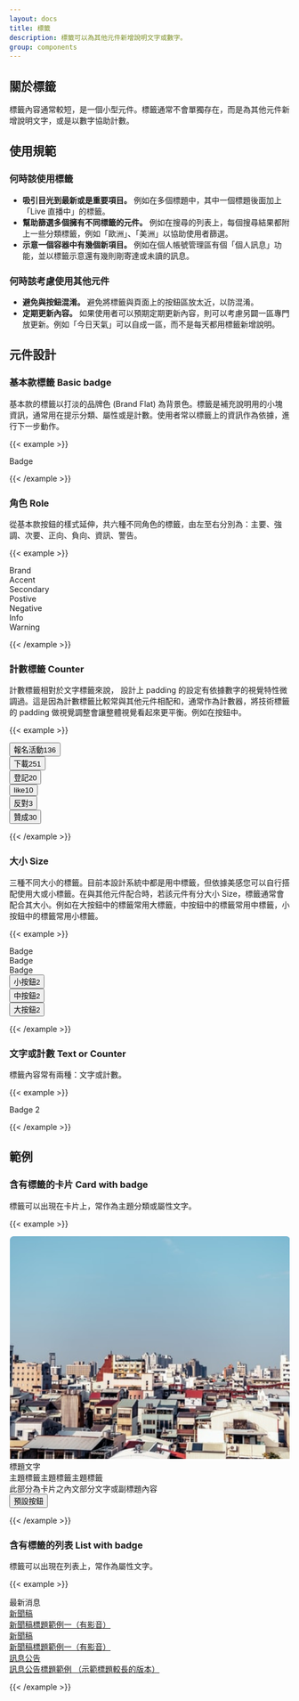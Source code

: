 ```yaml
---
layout: docs
title: 標籤
description: 標籤可以為其他元件新增說明文字或數字。
group: components
---
```


## 關於標籤

標籤內容通常較短，是一個小型元件。標籤通常不會單獨存在，而是為其他元件新增說明文字，或是以數字協助計數。

## 使用規範

### 何時該使用標籤

- **吸引目光到最新或是重要項目。** 例如在多個標題中，其中一個標題後面加上「Live 直播中」的標籤。
- **幫助篩選多個擁有不同標籤的元件。** 例如在搜尋的列表上，每個搜尋結果都附上一些分類標籤，例如「歐洲」、「美洲」以協助使用者篩選。
- **示意一個容器中有幾個新項目。** 例如在個人帳號管理區有個「個人訊息」功能，並以標籤示意還有幾則剛寄達或未讀的訊息。

### 何時該考慮使用其他元件

- **避免與按鈕混淆。** 避免將標籤與頁面上的按鈕區放太近，以防混淆。
- **定期更新內容。** 如果使用者可以預期定期更新內容，則可以考慮另闢一區專門放更新。例如「今日天氣」可以自成一區，而不是每天都用標籤新增說明。

## 元件設計

### 基本款標籤 Basic badge

基本款的標籤以打淡的品牌色 (Brand Flat) 為背景色。標籤是補充說明用的小塊資訊，通常用在提示分類、屬性或是計數。使用者常以標籤上的資訊作為依據，進行下一步動作。

{{< example >}}

<div class="row text-center">
  <div class="col">
    <span class="badge bg-brand-flat">Badge</span>
  </div>
</div>

{{< /example >}}

### 角色 Role

從基本款按鈕的樣式延伸，共六種不同角色的標籤，由左至右分別為：主要、強調、次要、正向、負向、資訊、警告。

{{< example >}}

<div class="row text-center">
  <div class="col g-3">
    <span class="badge bg-brand-flat">Brand</span>
  </div>
  <div class="col g-3">
    <span class="badge bg-accent-flat">Accent</span>
  </div>
  <div class="col g-3">
    <span class="badge bg-secondary-flat">Secondary</span>
  </div>
  <div class="col g-3">
    <span class="badge bg-positive-flat">Postive</span>
  </div>
  <div class="col g-3">
    <span class="badge bg-negative-flat">Negative</span>
  </div>
  <div class="col g-3">
    <span class="badge bg-info-flat">Info</span>
  </div>
  <div class="col g-3">
    <span class="badge bg-warning-flat">Warning</span>
  </div>
</div>

{{< /example >}}

### 計數標籤 Counter
計數標籤相對於文字標籤來說， 設計上 padding 的設定有依據數字的視覺特性微調過。這是因為計數標籤比較常與其他元件相配和，通常作為計數器，將技術標籤的 padding 做視覺調整會讓整體視覺看起來更平衡。例如在按鈕中。


{{< example >}}

<div class="row text-center" ontouchstart="">
  <div class="col-4 col-xl-2 gy-3">
    <button type="button" class="btn btn-primary"><span>報名活動</span><span class="badge badge-numerical">136</span></button>
  </div>
  <div class="col-4 col-xl-2 gy-3">
    <button type="button" class="btn btn-secondary"><span>下載</span><span class="badge badge-numerical bg-secondary-flat">251</span></button>
  </div>
  <div class="col-4 col-xl-2 gy-3">
    <button type="button" class="btn btn-tertiary"><span>登記</span><span class="badge badge-numerical">20</span></button>
  </div>
  <div class="col-4 col-xl-2 gy-3">
    <button type="button" class="btn btn-emi-secondary"><span>like</span><span class="badge badge-numerical">10</span></button>
  </div>
  <div class="col-4 col-xl-2 gy-3">
    <button type="button" class="btn btn-negative"><span>反對</span><span class="badge badge-numerical bg-negative-flat">3</span></button>
  </div>
  <div class="col-4 col-xl-2 gy-3">
    <button type="button" class="btn btn-positive"><span>贊成</span><span class="badge badge-numerical bg-positive-flat">30</span></button>
  </div>
</div>

{{< /example >}}

### 大小 Size

三種不同大小的標籤。目前本設計系統中都是用中標籤，但依據美感您可以自行搭配使用大或小標籤。在與其他元件配合時，若該元件有分大小 Size，標籤通常會配合其大小。例如在大按鈕中的標籤常用大標籤，中按鈕中的標籤常用中標籤，小按鈕中的標籤常用小標籤。

{{< example >}}

<div class="row text-center">
 <div class="col">
    <span class="badge bg-brand-flat badge-sm">Badge</span>
  </div>
  <div class="col">
    <span class="badge bg-brand-flat">Badge</span>
  </div>
  <div class="col">
    <span class="badge bg-brand-flat badge-lg">Badge</span>
  </div>
</div>
<div class="row text-center">
 <div class="col">
    <button type="button" class="btn btn-primary badge-sm"><span>小按鈕</span><span class="badge badge-numerical">2</span></button>
  </div>
  <div class="col">
    <button type="button" class="btn btn-primary"><span>中按鈕</span><span class="badge badge-numerical">2</span></button>
  </div>
  <div class="col">
    <button type="button" class="btn btn-primary badge-large"><span>大按鈕</span><span class="badge badge-numerical">2</span></button>
  </div>
</div>

{{< /example >}}


### 文字或計數 Text or Counter

標籤內容常有兩種：文字或計數。

{{< example >}}

<div class="row text-center">
  <div class="col">
    <span class="badge bg-brand-flat">Badge</span>
    <span class="badge bg-brand-flat badge-numerical">2</span>
  </div>
</div>

{{< /example >}}

## 範例

### 含有標籤的卡片 Card with badge

標籤可以出現在卡片上，常作為主題分類或屬性文字。

{{< example >}}

<div class="row d-flex justify-content-center">
  <div class="col-md-4">
    <div class="card">
      <img
        src="/docs/5.1/assets/img/bg-card.png"
        class="card-img-top"
        alt="..."
      />
      <div class="card-body">
        <div class="card-title">標題文字</div>
        <div class="badge-group">
          <span class="badge">主題標籤</span
          ><span class="badge">主題標籤</span
          ><span class="badge">主題標籤</span>
        </div>
        <div class="card-text">此部分為卡片之內文部分文字或副標題內容</div>
        <div class="card-actions">
          <button type="button" class="btn btn-primary">預設按鈕</button>
        </div>
      </div>
    </div>
  </div>
</div>

{{< /example >}}

### 含有標籤的列表 List with badge

標籤可以出現在列表上，常作為屬性文字。

{{< example >}}

<div class="row d-flex justify-content-center">
  <div class="col-md-6">
    <div class="list-group-title">最新消息</div>
    <div class="list-group border divider">
      <a href="#" class="list-group-item"><span class="badge">新聞稿</span><div>新聞稿標題範例一（有影音）</div><i class="bi bi-camera-video-fill"></i></a>
      <a href="#" class="list-group-item"><span class="badge">新聞稿</span><div>新聞稿標題範例一（有影音）</div><i class="bi bi-camera-video-fill"></i></a>
      <a href="#" class="list-group-item"><span class="badge">訊息公告</span><div>訊息公告標題範例 （示範標題較長的版本）</div></a>
    </div>
  </div>
</div>

{{< /example >}}
